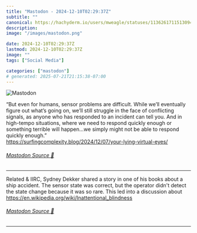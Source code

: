 ```yaml
---
title: "Mastodon - 2024-12-10T02:29:37Z"
subtitle: ""
canonical: https://hachyderm.io/users/mweagle/statuses/113626171151309442
description:
image: "/images/mastodon.png"

date: 2024-12-10T02:29:37Z
lastmod: 2024-12-10T02:29:37Z
image: ""
tags: ["Social Media"]

categories: ["mastodon"]
# generated: 2025-07-21T21:15:38-07:00
---
```

![Mastodon](/images/mastodon.png)

<p>“But even for humans, sensor problems are difficult. While we’ll eventually figure out what’s going on, we’ll still struggle in the face of conflicting signals, as anyone who has responded to an incident can tell you. And in high-tempo situations, where we need to respond quickly enough or something terrible will happen…we simply might not be able to respond quickly enough.”<br /><a href="https://surfingcomplexity.blog/2024/12/07/your-lying-virtual-eyes/" target="_blank" rel="nofollow noopener noreferrer" translate="no"><span class="invisible">https://</span><span class="ellipsis">surfingcomplexity.blog/2024/12</span><span class="invisible">/07/your-lying-virtual-eyes/</span></a></p>


###### [Mastodon Source 🐘](https://hachyderm.io/@mweagle/113626171151309442)

___

<p>Related &amp; IIRC, Sydney Dekker shared a story in one of his books about a ship accident.  The sensor state was correct, but the operator didn&#39;t detect the state change because it was so rare. This led into a discussion about <a href="https://en.wikipedia.org/wiki/Inattentional_blindness" target="_blank" rel="nofollow noopener noreferrer" translate="no"><span class="invisible">https://</span><span class="ellipsis">en.wikipedia.org/wiki/Inattent</span><span class="invisible">ional_blindness</span></a></p>


###### [Mastodon Source 🐘](https://hachyderm.io/@mweagle/113626188664689702)

___
